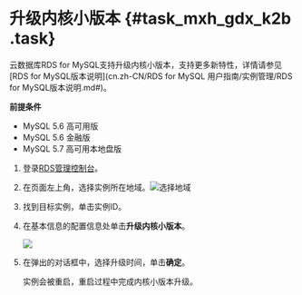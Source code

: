 # 升级内核小版本 {#task_mxh_gdx_k2b .task}

云数据库RDS for MySQL支持升级内核小版本，支持更多新特性，详情请参见[RDS for MySQL版本说明](cn.zh-CN/RDS for MySQL 用户指南/实例管理/RDS for MySQL版本说明.md#)。

**前提条件**

-   MySQL 5.6 高可用版
-   MySQL 5.6 金融版
-   MySQL 5.7 高可用本地盘版

1.  登录[RDS管理控制台](https://rds.console.aliyun.com/)。 
2.  在页面左上角，选择实例所在地域。![选择地域](http://static-aliyun-doc.oss-cn-hangzhou.aliyuncs.com/assets/img/7814/154840338236543_zh-CN.png)

 
3.  找到目标实例，单击实例ID。 
4.  在基本信息的配置信息处单击**升级内核小版本**。 

    ![](http://static-aliyun-doc.oss-cn-hangzhou.aliyuncs.com/assets/img/15482/15484033827262_zh-CN.png)

5.  在弹出的对话框中，选择升级时间，单击**确定**。 

    实例会被重启，重启过程中完成内核小版本升级。


